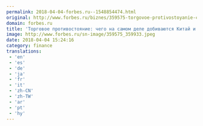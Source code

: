 ```yaml
---
permalink: 2018-04-04-forbes.ru--1548854474.html
original: http://www.forbes.ru/biznes/359575-torgovoe-protivostoyanie-chego-na-samom-dele-dobivayutsya-kitay-i-ssha
domain: forbes.ru
title: 'Торговое противостояние: чего на самом деле добиваются Китай и США'
image: http://www.forbes.ru/sn-image/359575_359933.jpeg
date: 2018-04-04 15:24:16
category: finance
translations: 
 - 'en'
 - 'es'
 - 'de'
 - 'ja'
 - 'fr'
 - 'it'
 - 'zh-CN'
 - 'zh-TW'
 - 'ar'
 - 'pt'
 - 'hy'
---
```


